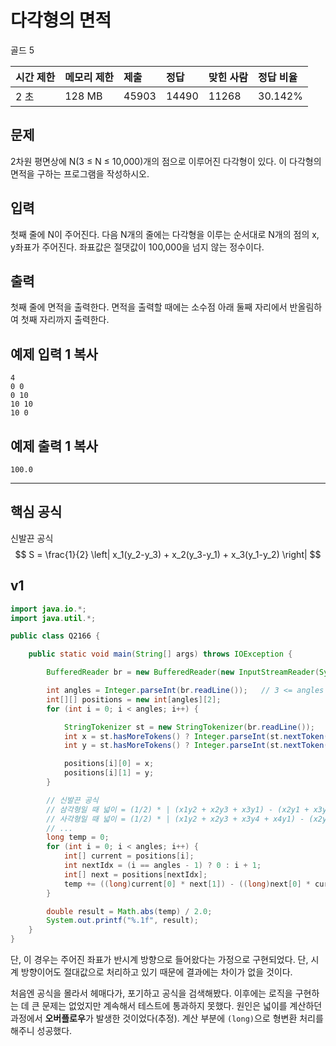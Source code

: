 # 다각형의 면적

골드 5

| 시간 제한 | 메모리 제한 | 제출  | 정답  | 맞힌 사람 | 정답 비율 |
| :-------- | :---------- | :---- | :---- | :-------- | :-------- |
| 2 초      | 128 MB      | 45903 | 14490 | 11268     | 30.142%   |

## 문제

2차원 평면상에 N(3 ≤ N ≤ 10,000)개의 점으로 이루어진 다각형이 있다. 이 다각형의 면적을 구하는 프로그램을 작성하시오.

## 입력

첫째 줄에 N이 주어진다. 다음 N개의 줄에는 다각형을 이루는 순서대로 N개의 점의 x, y좌표가 주어진다. 좌표값은 절댓값이 100,000을 넘지 않는 정수이다.

## 출력

첫째 줄에 면적을 출력한다. 면적을 출력할 때에는 소수점 아래 둘째 자리에서 반올림하여 첫째 자리까지 출력한다.

## 예제 입력 1 복사

```
4
0 0
0 10
10 10
10 0
```

## 예제 출력 1 복사

```
100.0
```



---



## 핵심 공식

신발끈 공식
$$
S = \frac{1}{2} \left| x_1(y_2-y_3) + x_2(y_3-y_1) + x_3(y_1-y_2) \right|
$$


## v1 

```java
import java.io.*;
import java.util.*;

public class Q2166 {

    public static void main(String[] args) throws IOException {

        BufferedReader br = new BufferedReader(new InputStreamReader(System.in));

        int angles = Integer.parseInt(br.readLine());   // 3 <= angles <= 10,000
        int[][] positions = new int[angles][2];
        for (int i = 0; i < angles; i++) {

            StringTokenizer st = new StringTokenizer(br.readLine());
            int x = st.hasMoreTokens() ? Integer.parseInt(st.nextToken()) : 0;
            int y = st.hasMoreTokens() ? Integer.parseInt(st.nextToken()) : 0;

            positions[i][0] = x;
            positions[i][1] = y;
        }

        // 신발끈 공식
        // 삼각형일 때 넓이 = (1/2) * | (x1y2 + x2y3 + x3y1) - (x2y1 + x3y2 + x1y3) |
        // 사각형일 때 넓이 = (1/2) * | (x1y2 + x2y3 + x3y4 + x4y1) - (x2y1 + x3y2 + x4y3 + x1y4) |
        // ...
        long temp = 0;
        for (int i = 0; i < angles; i++) {
            int[] current = positions[i];
            int nextIdx = (i == angles - 1) ? 0 : i + 1;
            int[] next = positions[nextIdx];
            temp += ((long)current[0] * next[1]) - ((long)next[0] * current[1]);
        }

        double result = Math.abs(temp) / 2.0;
        System.out.printf("%.1f", result);
    }
}
```

단, 이 경우는 주어진 좌표가 반시계 방향으로 들어왔다는 가정으로 구현되었다. 단, 시계 방향이어도 절대값으로 처리하고 있기 때문에 결과에는 차이가 없을 것이다. 

처음엔 공식을 몰라서 헤매다가, 포기하고 공식을 검색해봤다. 이후에는 로직을 구현하는 데 큰 문제는 없었지만 계속해서 테스트에 통과하지 못했다. 원인은 넓이를 계산하던 과정에서 **오버플로우**가 발생한 것이었다(추정). 계산 부분에 `(long)`으로 형변환 처리를 해주니 성공했다.